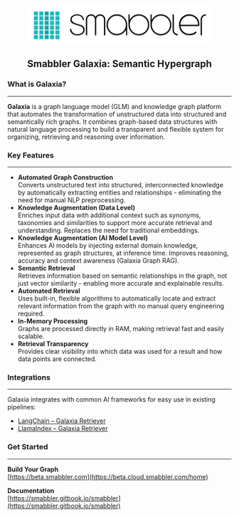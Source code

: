 <p align="center">
  <img src="https://github.com/Smabbler/Docs/blob/main/smabbler_logo.png" alt="Logo"/>
</p>

## <p align="center">Smabbler Galaxia: Semantic Hypergraph</p>

### What is Galaxia?
---
**Galaxia** is a graph language model (GLM) and knowledge graph platform that automates the transformation of unstructured data into structured and semantically rich graphs. It combines graph-based data structures with natural language processing to build a transparent and flexible system for organizing, retrieving and reasoning over information.

### Key Features
---

- **Automated Graph Construction**  
  Converts unstructured text into structured, interconnected knowledge by automatically extracting entities and relationships - eliminating the need for manual NLP preprocessing.
- **Knowledge Augmentation (Data Level)**  
  Enriches input data with additional context such as synonyms, taxonomies and similarities to support more accurate retrieval and understanding. Replaces the need for traditional embeddings.
- **Knowledge Augmentation (AI Model Level)**  
  Enhances AI models by injecting external domain knowledge, represented as graph structures, at inference time. Improves reasoning, accuracy and context awareness (Galaxia Graph RAG).
- **Semantic Retrieval**  
  Retrieves information based on semantic relationships in the graph, not just vector similarity - enabling more accurate and explainable results.
- **Automated Retrieval**  
  Uses built-in, flexible algorithms to automatically locate and extract relevant information from the graph with no manual query engineering required.
- **In-Memory Processing**  
  Graphs are processed directly in RAM, making retrieval fast and easily scalable.
- **Retrieval Transparency**  
  Provides clear visibility into which data was used for a result and how data points are connected.

### Integrations
---

Galaxia integrates with common AI frameworks for easy use in existing pipelines:

- [LangChain – Galaxia Retriever](https://python.langchain.com/docs/integrations/retrievers/galaxia-retriever/)
- [LlamaIndex – Galaxia Retriever](https://github.com/run-llama/llama_index/tree/main/llama-index-integrations/retrievers/llama-index-retrievers-galaxia)

### Get Started
---

**Build Your Graph**  
[https://beta.smabbler.com](https://beta.cloud.smabbler.com/home)

**Documentation**  
[https://smabbler.gitbook.io/smabbler](https://smabbler.gitbook.io/smabbler)
